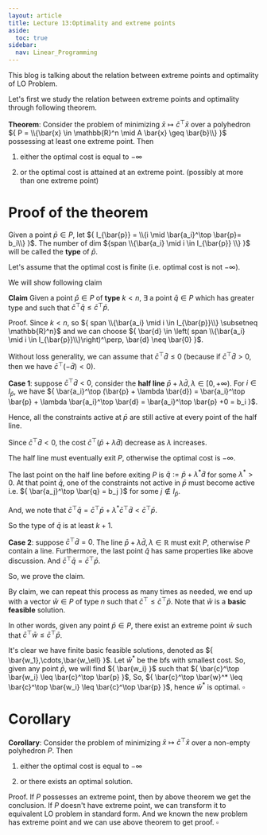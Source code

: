```yaml
---
layout: article
title: Lecture 13:Optimality and extreme points
aside:
  toc: true
sidebar:
  nav: Linear_Programming
---
```


This blog is talking about the relation between extreme points and optimality of LO Problem.

<!--more--> 

Let's first we study the relation between extreme points and optimality through following theorem.

<b>Theorem</b>: Consider the problem of minimizing ${ \bar{x} \mapsto \bar{c}^\top \bar{x} }$ over a polyhedron ${ P = \\{\bar{x} \in \mathbb{R}^n \mid A \bar{x} \geq \bar{b}\\} }$ possessing at least one extreme point.  Then 

1. either the optimal cost is equal to ${ -\infty }$

2. or the optimal cost is attained at an extreme point. (possibly at more than one extreme point)

# Proof of the theorem

Given a point ${ \bar{p} \in P }$, let ${ I_{\bar{p}} = \\{i \mid \bar{a_i}^\top \bar{p}= b_i\\} }$. The number of dim ${span \\{\bar{a_i} \mid i \in I_{\bar{p}} \\} }$ will be called the <b>type</b> of ${ \bar{p} }$.

Let's assume that the optimal cost is finite (i.e. optimal cost is not ${ -\infty }$).

We will show following claim

<b>Claim</b> Given a point ${ \bar{p} \in P }$ of <b>type</b> ${ k < n }$, ${ \exists }$ a point ${ \bar{q} \in P }$ which has greater type and such that ${ \bar{c}^\top \bar{q} \leq \bar{c}^\top \bar{p} }$.

Proof. Since ${ k<n }$, so ${ span \\{\bar{a_i} \mid i \in I_{\bar{p}}\\} \subsetneq \mathbb{R}^n}$ and we can choose ${ \bar{d} \in \left( span \\{\bar{a_i} \mid i \in I_{\bar{p}}\\}\right)^\perp, \bar{d} \neq \bar{0} }$.

Without loss generality, we can assume that ${ \bar{c}^\top \bar{d} \leq 0 }$ (because if ${ \bar{c}^\top \bar{d} > 0 }$, then we have ${ \bar{c}^\top (- \bar{d}) < 0 }$). 

<b>Case 1</b>: suppose ${ \bar{c}^\top \bar{d} < 0 }$, consider the <b>half line</b> ${ \bar{p} + \lambda \bar{d}, \lambda \in [0,+\infty) }$. For ${ i \in I_{\bar{p}} }$, we have ${ \bar{a_i}^\top (\bar{p} + \lambda \bar{d}) = \bar{a_i}^\top \bar{p} +  \lambda \bar{a_i}^\top \bar{d} = \bar{a_i}^\top \bar{p} +0 = b_i }$.

Hence, all the constraints active at ${ \bar{p} }$ are still active at every point of the half line. 

Since ${ \bar{c}^\top \bar{d} < 0 }$, the cost ${ \bar{c}^\top (\bar{p} + \lambda \bar{d}) }$ decrease as ${ \lambda }$ increases. 

The half line must eventually exit ${ P }$, otherwise the optimal cost is ${ - \infty }$.

The last point on the half line before exiting ${ P }$ is ${ \bar{q} := \bar{p} + \lambda ^* \bar{d} }$ for some ${ \lambda^* > 0 }$. At that point ${ \bar{q} }$, one of the constraints not active in ${ \bar{p} }$ must become active i.e. ${ \bar{a_j}^\top \bar{q} = b_j  }$ for some ${ j \notin I_{\bar{p}} }$.

And, we note that ${ \bar{c}^\top \bar{q} = \bar{c}^\top \bar{p} + \lambda^*  \bar{c}^\top  \bar{d} < \bar{c}^\top \bar{p}}$.

So the type of ${ \bar{q} }$ is at least ${ k+1 }$. 

<b>Case 2</b>: suppose ${ \bar{c}^\top \bar{d} = 0 }$. The line ${ \bar{p} + \lambda \bar{d}, \lambda \in \mathbb{R} }$ must exit ${ P }$, otherwise ${ P }$ contain a line. Furthermore, the last point ${ \bar{q} }$ has same properties like above discussion. And ${ \bar{c}^\top \bar{q} =  \bar{c}^\top \bar{p}}$.

So, we prove the claim.

By claim, we can repeat this process as many times as needed, we end up with a vector ${ \bar{w} \in P }$ of type ${ n }$ such that ${ \bar{c}^\top \leq \bar{c}^\top \bar{p} }$. Note that ${ \bar{w} }$ is a <b>basic feasible</b> solution. 

In other words, given any point ${ \bar{p} \in P }$, there exist an extreme point ${ \bar{w} }$ such that ${\bar{c}^\top \bar{w} \leq  \bar{c}^\top \bar{p} }$.

It's clear we have finite basic feasible solutions, denoted as ${ \bar{w_1},\cdots,\bar{w_\ell} }$. Let ${ \bar{w}^* }$ be the bfs with smallest cost. So, given any point ${ \bar{p} }$, we will find ${ \bar{w_i} }$ such that ${ \bar{c}^\top \bar{w_i} \leq  \bar{c}^\top \bar{p} }$, So, ${ \bar{c}^\top \bar{w}^* \leq \bar{c}^\top \bar{w_i} \leq  \bar{c}^\top \bar{p} }$, hence ${ \bar{w}^* }$ is optimal. ${ \square }$

# Corollary

<b>Corollary</b>: Consider the problem of minimizing ${ \bar{x} \mapsto \bar{c}^\top \bar{x}}$ over a non-empty polyhedron ${ P }$. Then 

1. either the optimal cost is equal to ${ -\infty }$

2. or there exists an optimal solution.

Proof. If ${ P }$ possesses an extreme point, then by above theorem we get the conclusion. If ${ P }$ doesn't have extreme point, we can transform it to equivalent LO problem in standard form. And we known the new problem has extreme point and we can use above theorem to get proof. ${ \square }$